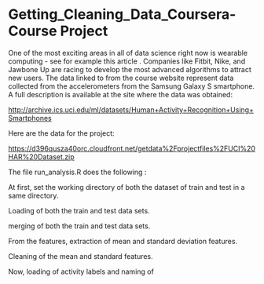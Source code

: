 # Getting_Cleaning_Data_Coursera-Course Project

One of the most exciting areas in all of data science right now is wearable computing - see for example this article . Companies like Fitbit, Nike, and Jawbone Up are racing to develop the most advanced algorithms to attract new users. The data linked to from the course website represent data collected from the accelerometers from the Samsung Galaxy S smartphone. A full description is available at the site where the data was obtained:

http://archive.ics.uci.edu/ml/datasets/Human+Activity+Recognition+Using+Smartphones

Here are the data for the project:

https://d396qusza40orc.cloudfront.net/getdata%2Fprojectfiles%2FUCI%20HAR%20Dataset.zip

The file run_analysis.R does the following :

At first, set the working directory of both the dataset of train and test in a same directory.

Loading of both the train and test data sets.

merging of both the train and test data sets.

From the features, extraction of mean and standard deviation features.

Cleaning of the mean and standard features.

Now, loading of activity labels and naming of 
